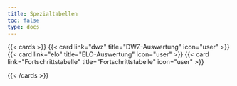 ```yaml
---
title: Spezialtabellen
toc: false
type: docs
---
```


{{< cards >}}
  {{< card link="dwz" title="DWZ-Auswertung" icon="user" >}}
  {{< card link="elo" title="ELO-Auswertung" icon="user" >}}
  {{< card link="Fortschrittstabelle" title="Fortschrittstabelle" icon="user" >}}

{{< /cards >}}